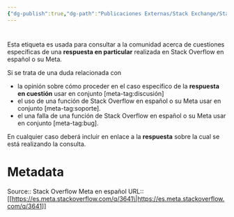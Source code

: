 ```yaml
---
{"dg-publish":true,"dg-path":"Publicaciones Externas/Stack Exchange/Stack Overflow en español/Stack Overflow en español Meta/es.meta.stackoverflow.com-3641.md","permalink":"/publicaciones-externas/stack-exchange/stack-overflow-en-espanol/stack-overflow-en-espanol-meta/es-meta-stackoverflow-com-3641/","hide":true,"noteIcon":"\"0\"","created":"2024-04-03T12:49:10.764-06:00","updated":"2024-04-05T16:44:03.706-06:00"}
---
```


# 

Esta etiqueta es usada para consultar a la comunidad acerca de cuestiones específicas de una **respuesta en particular** realizada en Stack Overflow en español o su Meta.

Si se trata de una duda relacionada con 

- la opinión sobre cómo proceder en el caso específico de la **respuesta en cuestión** usar en conjunto [meta-tag:discusión]
- el uso de una función de Stack Overflow en español o su Meta usar en conjunto [meta-tag:soporte].
- el una falla de una función de Stack Overflow en español o su Meta usar en conjunto [meta-tag:bug].

En cualquier caso deberá incluir en enlace a la **respuesta** sobre la cual se está realizando la consulta.

# Metadata
Source:: Stack Overflow Meta en español
URL:: [[https://es.meta.stackoverflow.com/q/3641\|https://es.meta.stackoverflow.com/q/3641]]

